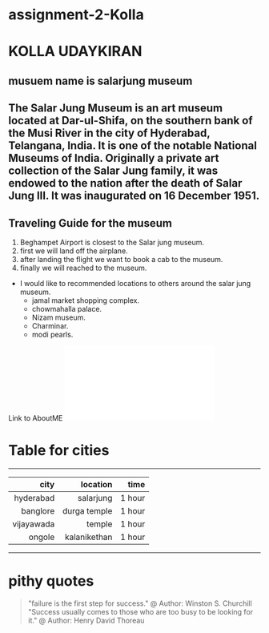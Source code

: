 # assignment-2-Kolla
# KOLLA UDAYKIRAN #
## musuem name is salarjung  museum ##
The Salar Jung Museum is an art museum located at **Dar-ul-Shifa**, on the southern bank of the Musi River in the city of Hyderabad, Telangana, India. It is one of the notable National Museums of India. Originally a private art collection of the Salar Jung family, it was endowed to the nation after the death of **Salar Jung III**. It was inaugurated on 16 December 1951.
---
## Traveling Guide for the museum ##
1. Beghampet Airport is closest to the Salar jung museum.
2. first we will land off the airplane.
3. after landing the flight we want to book a cab to the museum.
4. finally we will reached to the museum.
* I would like to recommended locations to others around the salar jung museum.
    * jamal market shopping complex.
    * chowmahalla palace.
    * Nizam museum.
    * Charminar.
    * modi pearls.

Link to AboutME ![AboutMe](AboutMe.md)

# Table for cities
--- 
| city      | location     | time   |
| ---:      | ---:         |    ---:|
| hyderabad | salarjung    | 1 hour |
| banglore  |  durga temple| 1 hour |
| vijayawada| temple       | 1 hour |
| ongole    | kalanikethan | 1 hour |
---

# pithy quotes
> "failure is the first step for success."
>@ Author: Winston S. Churchill<br>
>"Success usually comes to those who are too busy to be looking for it."
>@ Author: Henry David Thoreau<br>
